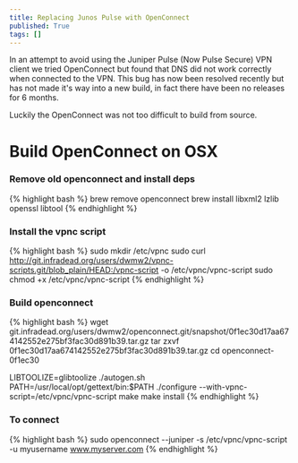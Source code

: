 ```yaml
---
title: Replacing Junos Pulse with OpenConnect
published: True
tags: []
---
```


In an attempt to avoid using the Juniper Pulse (Now Pulse Secure) VPN client we tried OpenConnect but found that DNS did not work correctly when connected to the VPN.
This bug has now been resolved recently but has not made it's way into a new build, in fact there have been no releases for 6 months.

Luckily the OpenConnect was not too difficult to build from source.

# Build OpenConnect on OSX

### Remove old openconnect and install deps

{% highlight bash %}
brew remove openconnect
brew install libxml2 lzlib openssl libtool
{% endhighlight %}

### Install the vpnc script

{% highlight bash %}
sudo mkdir /etc/vpnc
sudo curl http://git.infradead.org/users/dwmw2/vpnc-scripts.git/blob_plain/HEAD:/vpnc-script -o /etc/vpnc/vpnc-script
sudo chmod +x /etc/vpnc/vpnc-script
{% endhighlight %}

### Build openconnect

{% highlight bash %}
wget git.infradead.org/users/dwmw2/openconnect.git/snapshot/0f1ec30d17aa674142552e275bf3fac30d891b39.tar.gz
tar zxvf 0f1ec30d17aa674142552e275bf3fac30d891b39.tar.gz
cd openconnect-0f1ec30

LIBTOOLIZE=glibtoolize ./autogen.sh
PATH=/usr/local/opt/gettext/bin:$PATH
./configure --with-vpnc-script=/etc/vpnc/vpnc-script
make
make install
{% endhighlight %}

### To connect

{% highlight bash %}
sudo openconnect --juniper -s /etc/vpnc/vpnc-script -u myusername www.myserver.com
{% endhighlight %}
